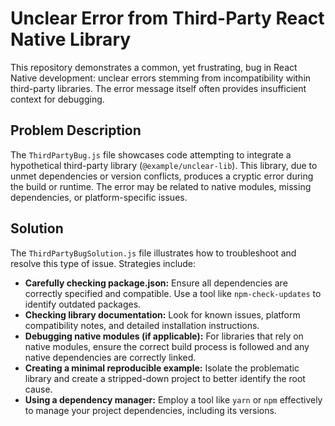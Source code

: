 # Unclear Error from Third-Party React Native Library

This repository demonstrates a common, yet frustrating, bug in React Native development: unclear errors stemming from incompatibility within third-party libraries.  The error message itself often provides insufficient context for debugging.

## Problem Description

The `ThirdPartyBug.js` file showcases code attempting to integrate a hypothetical third-party library (`@example/unclear-lib`).  This library, due to unmet dependencies or version conflicts, produces a cryptic error during the build or runtime.  The error may be related to native modules, missing dependencies, or platform-specific issues.

## Solution

The `ThirdPartyBugSolution.js` file illustrates how to troubleshoot and resolve this type of issue. Strategies include:

* **Carefully checking package.json:** Ensure all dependencies are correctly specified and compatible.  Use a tool like `npm-check-updates` to identify outdated packages.
* **Checking library documentation:** Look for known issues, platform compatibility notes, and detailed installation instructions.
* **Debugging native modules (if applicable):** For libraries that rely on native modules, ensure the correct build process is followed and any native dependencies are correctly linked.
* **Creating a minimal reproducible example:** Isolate the problematic library and create a stripped-down project to better identify the root cause.
* **Using a dependency manager:** Employ a tool like `yarn` or `npm` effectively to manage your project dependencies, including its versions. 